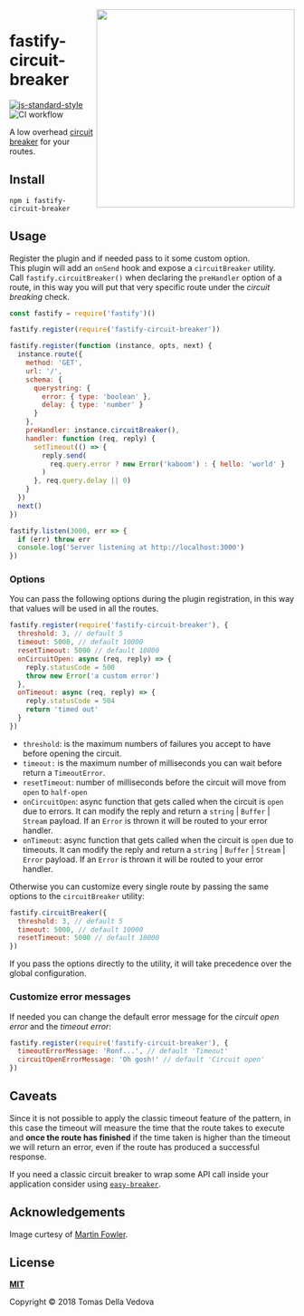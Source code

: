 <img align="right" width="350" height="auto" src="https://martinfowler.com/bliki/images/circuitBreaker/state.png">

# fastify-circuit-breaker

[![js-standard-style](https://img.shields.io/badge/code%20style-standard-brightgreen.svg?style=flat)](http://standardjs.com/)  ![CI workflow](https://github.com/fastify/fastify-circuit-breaker/workflows/CI%20workflow/badge.svg)

A low overhead [circuit breaker](https://martinfowler.com/bliki/CircuitBreaker.html) for your routes.

## Install
```
npm i fastify-circuit-breaker
```

## Usage
Register the plugin and if needed pass to it some custom option.<br>
This plugin will add an `onSend` hook and expose a `circuitBreaker` utility.<br>
Call `fastify.circuitBreaker()` when declaring the `preHandler` option of a route, in this way you will put that very specific route under the *circuit breaking* check.
```js
const fastify = require('fastify')()

fastify.register(require('fastify-circuit-breaker'))

fastify.register(function (instance, opts, next) {
  instance.route({
    method: 'GET',
    url: '/',
    schema: {
      querystring: {
        error: { type: 'boolean' },
        delay: { type: 'number' }
      }
    },
    preHandler: instance.circuitBreaker(),
    handler: function (req, reply) {
      setTimeout(() => {
        reply.send(
          req.query.error ? new Error('kaboom') : { hello: 'world' }
        )
      }, req.query.delay || 0)
    }
  })
  next()
})

fastify.listen(3000, err => {
  if (err) throw err
  console.log('Server listening at http://localhost:3000')
})
```

### Options
You can pass the following options during the plugin registration, in this way that values will be used in all the routes.
```js
fastify.register(require('fastify-circuit-breaker'), {
  threshold: 3, // default 5
  timeout: 5000, // default 10000
  resetTimeout: 5000 // default 10000
  onCircuitOpen: async (req, reply) => {
    reply.statusCode = 500
    throw new Error('a custom error')
  },
  onTimeout: async (req, reply) => {
    reply.statusCode = 504
    return 'timed out'
  }
})
```
- `threshold`: is the maximum numbers of failures you accept to have before opening the circuit.
- `timeout:` is the maximum number of milliseconds you can wait before return a `TimeoutError`.
- `resetTimeout`: number of milliseconds before the circuit will move from `open` to `half-open`
- `onCircuitOpen`: async function that gets called when the circuit is `open` due to errors. It can modify the reply and return a `string` | `Buffer` | `Stream` payload.  If an `Error` is thrown it will be routed to your error handler. 
- `onTimeout`: async function that gets called when the circuit is `open` due to timeouts.  It can modify the reply and return a `string` | `Buffer` | `Stream` | `Error` payload.  If an `Error` is thrown it will be routed to your error handler.  

Otherwise you can customize every single route by passing the same options to the `circuitBreaker` utility:
```js
fastify.circuitBreaker({
  threshold: 3, // default 5
  timeout: 5000, // default 10000
  resetTimeout: 5000 // default 10000
})
```
If you pass the options directly to the utility, it will take precedence over the global configuration.

### Customize error messages
If needed you can change the default error message for the *circuit open error* and the *timeout error*:
```js
fastify.register(require('fastify-circuit-breaker'), {
  timeoutErrorMessage: 'Ronf...', // default 'Timeout'
  circuitOpenErrorMessage: 'Oh gosh!' // default 'Circuit open'
})
```

## Caveats
Since it is not possible to apply the classic timeout feature of the pattern, in this case the timeout will measure the time that the route takes to execute and **once the route has finished** if the time taken is higher than the timeout we will return an error, even if the route has produced a successful response.

If you need a classic circuit breaker to wrap some API call inside your application consider using [`easy-breaker`](https://github.com/delvedor/easy-breaker).

## Acknowledgements
Image curtesy of [Martin Fowler](https://martinfowler.com/bliki/CircuitBreaker.html).

<a name="license"></a>
## License
**[MIT](https://github.com/fastify/fastify-circuit-breaker/blob/master/LICENSE)**<br>

Copyright © 2018 Tomas Della Vedova

